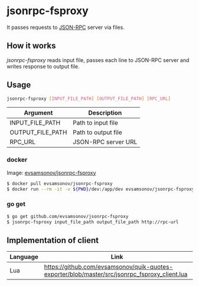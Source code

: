 # jsonrpc-fsproxy

It passes requests to [JSON-RPC](https://www.jsonrpc.org/specification) server via files.

## How it works

*jsonrpc-fsproxy* reads input file, passes each line to JSON-RPC server and writes response to output file.

##  Usage

```bash
jsonrpc-fsproxy [INPUT_FILE_PATH] [OUTPUT_FILE_PATH] [RPC_URL]
```

Argument  | Description 
------------- | -------------
INPUT_FILE_PATH | Path to input file
OUTPUT_FILE_PATH | Path to output file
RPC_URL | JSON-RPC server URL

### docker 

Image: [evsamsonov/jsonrpc-fsproxy](https://hub.docker.com/r/evsamsonov/jsonrpc-fsproxy)

```bash
$ docker pull evsamsonov/jsonrpc-fsproxy
$ docker run --rm -it -v ${PWD}/dev:/app/dev evsamsonov/jsonrpc-fsproxy /app/jsonrpc-fsproxy dev/rpcin dev/rpcout http://rpc_url
```

### go get

```bash
$ go get github.com/evsamsonov/jsonrpc-fsproxy
$ jsonrpc-fsproxy input_file_path output_file_path http://rpc-url
```

## Implementation of client

Language  | Link 
------------- | -------------
Lua | https://github.com/evsamsonov/quik-quotes-exporter/blob/master/src/jsonrpc_fsproxy_client.lua
